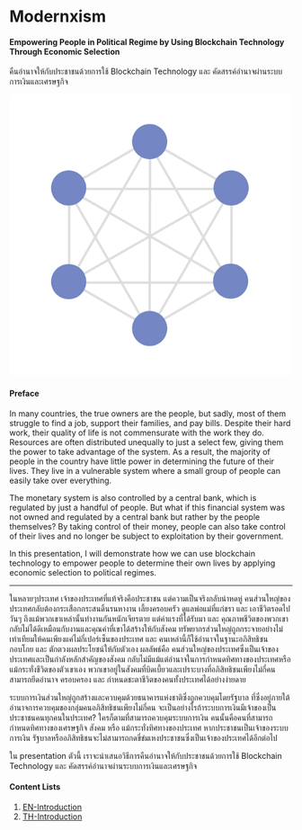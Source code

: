 # Modernxism

#### Empowering People in Political Regime by Using Blockchain Technology Through Economic Selection

คืนอำนาจให้กับประชาชนด้วยการใช้ Blockchain Technology และ คัดสรรค์อำนาจผ่านระบบการเงินและเศรษฐกิจ

<img src="./src/imgs/Modernxism%20Figure%201.png" width="500px"/>

#### Preface

In many countries, the true owners are the people, but sadly, most of them struggle to find a job, support their families, and pay bills. Despite their hard work, their quality of life is not commensurate with the work they do. Resources are often distributed unequally to just a select few, giving them the power to take advantage of the system. As a result, the majority of people in the country have little power in determining the future of their lives. They live in a vulnerable system where a small group of people can easily take over everything.

The monetary system is also controlled by a central bank, which is regulated by just a handful of people. But what if this financial system was not owned and regulated by a central bank but rather by the people themselves? By taking control of their money, people can also take control of their lives and no longer be subject to exploitation by their government.

In this presentation, I will demonstrate how we can use blockchain technology to empower people to determine their own lives by applying economic selection to political regimes.

---

ในหลายๆประเทศ เจ้าของประเทศที่แท้จริงคือประชาชน แต่ความเป็นจริงกลับน่าหดหู่ คนส่วนใหญ่ของประเทศกลับต้องกระเสือกกระสนดิ้นรนหางาน เลี้ยงครอบครัว ดูแลพ่อแม่ที่แก่ชรา และ เอาชีวิตรอดไปวันๆ ถึงแม้พวกเขาเหล่านั้นทำงานกันหนักเจียรตาย แต่ค่าแรงที่ได้รับมา และ คุณภาพชีวิตของพวกเขากลับไม่ได้ดีเหมือนกับงานและคุณค่าที่เขาได้สร้างให้กับสังคม ทรัพยากรส่วนใหญ่ถูกกระจายอย่างไม่เท่าเทียมให้คนเพียงแค่ไม่กี่เปอร์เซ็นของประเทศ และ คนเหล่านี้ก็ใช้อำนาจในฐานะอภิสิทธิชน กอบโกย และ ตักตวงผลประโยชน์ให้กับตัวเอง ผลลัพธ์คือ คนส่วนใหญ่ของประเทศซึ่งเป็นเจ้าของประเทศและเป็นกำลังหลักสำคัญของสังคม กลับไม่มีแม้แต่อำนาจในการกำหนดทิศทางของประเทศหรือแม้กระทั่งชีวิตของตัวเขาเอง พวกเขาอยู่ในสังคมที่บิดเบี้ยวและเปราะบางที่อภิสิทธิชนเพียงไม่กี่คนสามารถยึดอำนาจ ครอบครอง และ กำหนดชะตาชีวิตของคนทั้งประเทศได้อย่างง่ายดาย

ระบบการเงินส่วนใหญ่ถูกสร้างและควบคุมด้วยธนาคารแห่งชาติซึ่งถูกควบคุมโดยรัฐบาล ที่ซึ่งอยู่ภายใต้อำนาจการควบคุมของกลุ่มคนอภิสิทธิชนเพียงไม่กี่คน จะเป็นอย่างไรถ้าระบบการเงินมีเจ้าของเป็นประชาชนคนทุกคนในประเทศ? ใครก็ตามที่สามารถควบคุมระบบการเงิน คนนั้นคือคนที่สามารถกำหนดทิศทางของเศรษฐกิจ สังคม หรือ แม้กระทั่งทิศทางของประเทศ หากประชาชนเป็นเจ้าของระบบการเงิน รัฐบาลหรืออภิสิทธิชนจะไม่สามารถกดขี่ข่มเหงประชาชนซึ่งเป็นเจ้าของประเทศได้อีกต่อไป

ใน presentation ตัวนี้ เราจะนำเสนอวิธีการคืนอำนาจให้กับประชาชนด้วยการใช้ Blockchain Technology และ คัดสรรค์อำนาจผ่านระบบการเงินและเศรษฐกิจ


#### Content Lists

1. [EN-Introduction](./presentation/TH-introduction)
2. [TH-Introduction](./presentation/TH-Introduction.md)
